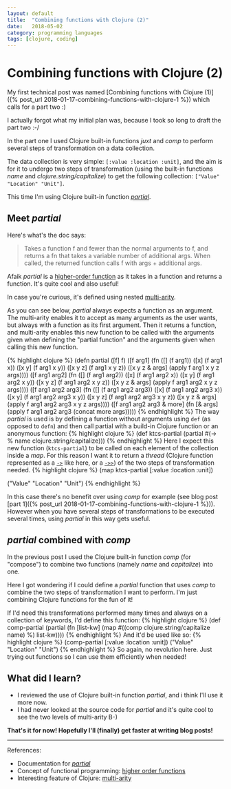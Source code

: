 ```yaml
---
layout: default
title:  "Combining functions with Clojure (2)"
date:   2018-05-02
category: programming languages
tags: [clojure, coding]
---
```



# Combining functions with Clojure (2)

My first technical post was named [Combining functions with Clojure (1)]({% post_url 2018-01-17-combining-functions-with-clojure-1 %}) which calls for a part two :)

I actually forgot what my initial plan was, because I took so long to draft the part two :-/

In the part one I used Clojure built-in functions *juxt* and *comp* to perform several steps of transformation on a data collection.

The data collection is very simple: `[:value :location :unit]`, and the aim is for it to undergo two steps of transformation (using the built-in functions *name* and *clojure.string/capitalize*) to get the following collection: `["Value" "Location" "Unit"]`.

This time I'm using Clojure built-in function [*partial*](https://clojuredocs.org/clojure.core/partial).

## Meet *partial*

Here's what's the doc says:
> Takes a function f and fewer than the normal arguments to f, and
> returns a fn that takes a variable number of additional args. When
> called, the returned function calls f with args + additional args.

Afaik *partial* is a [higher-order function](https://en.wikipedia.org/wiki/Higher-order_function) as it takes in a function and returns a function. It's quite cool and also useful!

In case you're curious, it's defined using nested [multi-arity](http://clojure-doc.org/articles/language/functions.html#multi-arity-functions).

As you can see below, *partial* always expects a function as an argument. The multi-arity enables it to accept as many arguments as the user wants, but always with a function as its first argument.
Then it returns a function, and multi-arity enables this new function to be called with the arguments given when defining the "partial function" and the arguments given when calling this new function.

{% highlight clojure %}
(defn partial
  ([f] f)
  ([f arg1]
   (fn
     ([] (f arg1))
     ([x] (f arg1 x))
     ([x y] (f arg1 x y))
     ([x y z] (f arg1 x y z))
     ([x y z & args] (apply f arg1 x y z args))))
  ([f arg1 arg2]
   (fn
     ([] (f arg1 arg2))
     ([x] (f arg1 arg2 x))
     ([x y] (f arg1 arg2 x y))
     ([x y z] (f arg1 arg2 x y z))
     ([x y z & args] (apply f arg1 arg2 x y z args))))
  ([f arg1 arg2 arg3]
   (fn
     ([] (f arg1 arg2 arg3))
     ([x] (f arg1 arg2 arg3 x))
     ([x y] (f arg1 arg2 arg3 x y))
     ([x y z] (f arg1 arg2 arg3 x y z))
     ([x y z & args] (apply f arg1 arg2 arg3 x y z args))))
  ([f arg1 arg2 arg3 & more]
	(fn [& args] (apply f arg1 arg2 arg3 (concat more args)))))
{% endhighlight %}
The way *partial* is used is by defining a function without arguments using `def` (as opposed to `defn`) and  then call partial with a build-in Clojure function or an anonymous function:
{% highlight clojure %}
(def ktcs-partial
  (partial #(-> %
                name
                clojure.string/capitalize)))
{% endhighlight %}
Here I expect this new function (`ktcs-partial`) to be called on each element of the collection inside a *map*. For this reason I want it to return a *thread* (Clojure function represented as a [`->`](https://clojuredocs.org/clojure.core/-%3E) like here, or a [`->>`](https://clojuredocs.org/clojure.core/-%3E%3E)) of the two steps of transformation needed.
{% highlight clojure %}
(map ktcs-partial [:value :location :unit])

("Value" "Location" "Unit")
{% endhighlight %}

In this case there's no benefit over using *comp* for example (see blog post [part 1]({% post_url 2018-01-17-combining-functions-with-clojure-1 %})). However when you have several steps of transformations to be executed several times, using *partial* in this way gets useful.

## *partial* combined with *comp*

In the previous post I used the Clojure built-in function *comp* (for "compose") to combine two functions (namely *name* and *capitalize*) into one.

Here I got wondering if I could define a *partial* function that uses *comp* to combine the two steps of transformation I want to perform. I'm just combining Clojure functions for the fun of it!

If I'd need this transformations performed many times and always on a collection of keywords, I'd define this function:
{% highlight clojure %}
(def comp-partial
  (partial (fn [list-kw]
             (map #((comp clojure.string/capitalize name) %)
			 list-kw))))
{% endhighlight %}
And it'd be used like so:
{% highlight clojure %}
(comp-partial [:value :location :unit])
("Value" "Location" "Unit")
{% endhighlight %}
So again, no revolution here. Just trying out functions so I can use them efficiently when needed!

## What did I learn?

* I reviewed the use of Clojure built-in function *partial*, and i think I'll use it more now.
* I had never looked at the source code for *partial* and it's quite cool to see the two levels of multi-arity B-)


**That's it for now! Hopefully I'll (finally) get faster at writing blog posts!**

_____

References:

* Documentation for [*partial*](https://clojuredocs.org/clojure.core/partial)
* Concept of functional programming: [higher order functions](https://en.wikipedia.org/wiki/Higher-order_function)
* Interesting feature of Clojure: [multi-arity](http://clojure-doc.org/articles/language/functions.html#multi-arity-functions)
